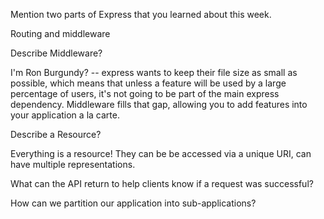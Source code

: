 

Mention two parts of Express that you learned about this week.

  Routing and middleware

Describe Middleware?

  I'm Ron Burgundy? -- express wants to keep their file size as small as possible, which means that unless a feature will be used by a large percentage of users, it's not going to be part of the main express dependency. Middleware fills that gap, allowing you to add features into your application a la carte.

Describe a Resource?

  Everything is a resource! They can be be accessed via a unique URI, can have multiple representations. 

What can the API return to help clients know if a request was successful?

  

How can we partition our application into sub-applications?

